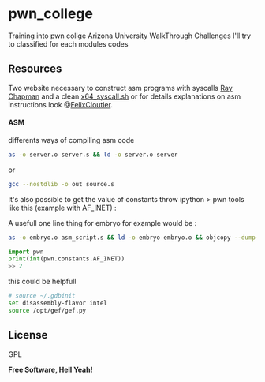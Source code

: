 # pwn_college

Training into pwn collge Arizona University WalkThrough Challenges
I'll try to classified for each modules codes 

## Resources
Two website necessary to construct asm programs with syscalls [Ray Chapman][rchapman] and a clean [x64_syscall.sh][syscalls] or for details explanations on asm instructions look @[FelixCloutier][cloutier].

#### ASM

differents ways of compiling asm code

```sh
as -o server.o server.s && ld -o server.o server
```
or 
```sh
gcc --nostdlib -o out source.s
```
It's also possible to get the value of constants throw ipython > pwn tools like this (example with AF_INET) :

A usefull one line thing for embryo for example would be :
```sh
as -o embryo.o asm_script.s && ld -o embryo embryo.o && objcopy --dump-section .text=embryo.bin embryo.o && cat embryo.bin | /challenge/run
```

```python
import pwn
print(int(pwn.constants.AF_INET))
>> 2
```

this could be helpfull 
```bash
# source ~/.gdbinit
set disassembly-flavor intel
source /opt/gef/gef.py
```
## License

GPL

**Free Software, Hell Yeah!**

[//]: # (These are reference links used in the body of this note and get stripped out when the markdown processor does its job. There is no need to format nicely because it shouldn't be seen. Thanks SO - http://stackoverflow.com/questions/4823468/store-comments-in-markdown-syntax)

   [syscalls]: <https://x64.syscall.sh/>
   [cloutier]: <https://www.felixcloutier.com/x86/>
   [rchapman]: <https://blog.rchapman.org/posts/Linux_System_Call_Table_for_x86_64/>
